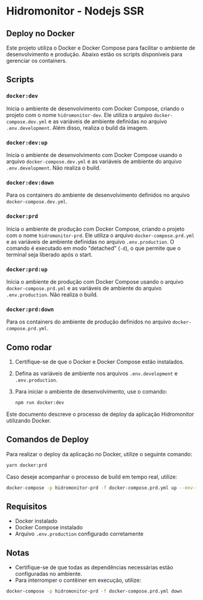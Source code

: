 # Hidromonitor - Nodejs SSR

## Deploy no Docker

Este projeto utiliza o Docker e Docker Compose para facilitar o ambiente de desenvolvimento e produção. Abaixo estão os scripts disponíveis para gerenciar os containers.

## Scripts

### `docker:dev`
Inicia o ambiente de desenvolvimento com Docker Compose, criando o projeto com o nome `hidromonitor-dev`. Ele utiliza o arquivo `docker-compose.dev.yml` e as variáveis de ambiente definidas no arquivo `.env.development`. Além disso, realiza o build da imagem.

### `docker:dev:up`
Inicia o ambiente de desenvolvimento com Docker Compose usando o arquivo `docker-compose.dev.yml` e as variáveis de ambiente do arquivo `.env.development`. Não realiza o build.

### `docker:dev:down`
Para os containers do ambiente de desenvolvimento definidos no arquivo `docker-compose.dev.yml`.

### `docker:prd`
Inicia o ambiente de produção com Docker Compose, criando o projeto com o nome `hidromonitor-prd`. Ele utiliza o arquivo `docker-compose.prd.yml` e as variáveis de ambiente definidas no arquivo `.env.production`. O comando é executado em modo "detached" (`-d`), o que permite que o terminal seja liberado após o start.

### `docker:prd:up`
Inicia o ambiente de produção com Docker Compose usando o arquivo `docker-compose.prd.yml` e as variáveis de ambiente do arquivo `.env.production`. Não realiza o build.

### `docker:prd:down`
Para os containers do ambiente de produção definidos no arquivo `docker-compose.prd.yml`.

## Como rodar

1. Certifique-se de que o Docker e Docker Compose estão instalados.
2. Defina as variáveis de ambiente nos arquivos `.env.development` e `.env.production`.
3. Para iniciar o ambiente de desenvolvimento, use o comando:

   ```bash
   npm run docker:dev

Este documento descreve o processo de deploy da aplicação Hidromonitor utilizando Docker.

## Comandos de Deploy

Para realizar o deploy da aplicação no Docker, utilize o seguinte comando:

```sh
yarn docker:prd
```

Caso deseje acompanhar o processo de build em tempo real, utilize:

```sh
docker-compose -p hidromonitor-prd -f docker-compose.prd.yml up --env-file ./.env.production --build
```

## Requisitos

- Docker instalado
- Docker Compose instalado
- Arquivo `.env.production` configurado corretamente

## Notas

- Certifique-se de que todas as dependências necessárias estão configuradas no ambiente.
- Para interromper o contêiner em execução, utilize:

```sh
docker-compose -p hidromonitor-prd -f docker-compose.prd.yml down
```
